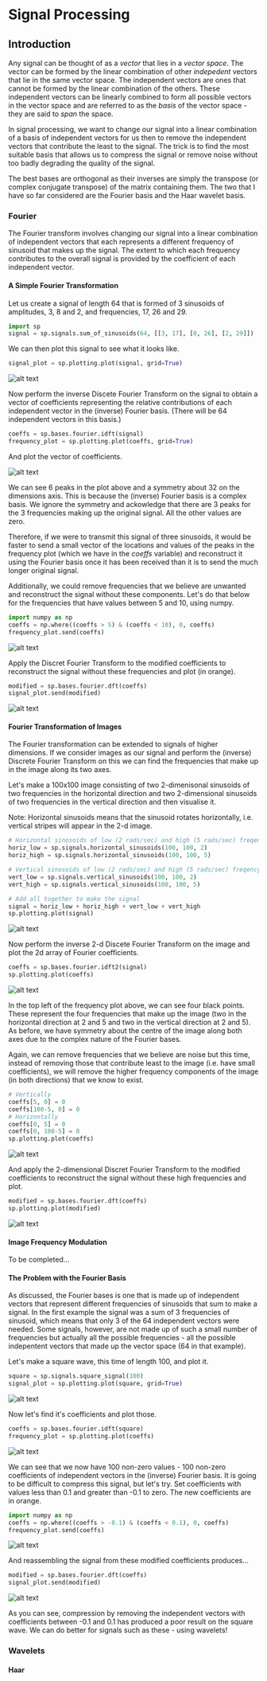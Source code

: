 # Signal Processing

## Introduction

Any signal can be thought of as a _vector_ that lies in a _vector space_.
The vector can be formed by the linear combination of other _indepedent_
vectors that lie in the same vector space. The independent vectors are
ones that cannot be formed by the linear combination of the others.
These independent vectors can be linearly combined to form all possible
vectors in the vector space and are referred to as the _basis_ of the
vector space - they are said to _span_ the space.

In signal processing, we want to change our signal into a linear
combination of a basis of independent vectors for us then to remove the
independent vectors that contribute the least to the signal. The trick
is to find the most suitable basis that allows us to compress the signal
or remove noise without too badly degrading the quality of the signal.

The best bases are orthogonal as their inverses are simply the transpose
(or complex conjugate transpose) of the matrix containing them. The two
that I have so far considered are the Fourier basis and the Haar wavelet
basis.

### Fourier

The Fourier transform involves changing our signal into a linear
combination of independent vectors that each represents a different
frequency of sinusoid that makes up the signal. The extent to which each
frequency contributes to the overall signal is provided by the coefficient
of each independent vector.

#### A Simple Fourier Transformation

Let us create a signal of length 64 that is formed of 3 sinusoids
of amplitudes, 3, 8 and 2, and frequencies, 17, 26 and 29.

```python
import sp
signal = sp.signals.sum_of_sinusoids(64, [[3, 17], [8, 26], [2, 29]])
```

We can then plot this signal to see what it looks like.

```python
signal_plot = sp.plotting.plot(signal, grid=True)
```

![alt text][fourier_signal_plot]

Now perform the inverse Discete Fourier Transform on the signal to obtain
a vector of coefficients representing the relative contributions of each
independent vector in the (inverse) Fourier basis. (There will be 64
independent vectors in this basis.)

```python
coeffs = sp.bases.fourier.idft(signal)
frequency_plot = sp.plotting.plot(coeffs, grid=True)
```

And plot the vector of coefficients.

![alt text][fourier_frequency_plot]

We can see 6 peaks in the plot above and a symmetry about 32 on the 
dimensions axis. This is because the (inverse) Fourier basis is a complex
basis. We ignore the symmetry and ackowledge that there are 3 peaks for
the 3 frequencies making up the original signal. All the other values are
zero.

Therefore, if we were to transmit this signal of three sinusoids, it would
be faster to send a small vector of the locations and values of the peaks
in the frequency plot (which we have in the _coeffs_ variable) and
reconstruct it using the Fourier basis once it has been received 
than it is to send the much longer original signal.

Additionally, we could remove frequencies that we believe are unwanted and 
reconstruct the signal without these components. Let's do that below for
the frequencies that have values between 5 and 10, using numpy.

```python
import numpy as np
coeffs = np.where((coeffs > 5) & (coeffs < 10), 0, coeffs)
frequency_plot.send(coeffs)
```

![alt text][fourier_frequency_plot_attenuated]

Apply the Discret Fourier Transform to the modified coefficients to
reconstruct the signal without these frequencies and plot (in orange).

```python
modified = sp.bases.fourier.dft(coeffs)
signal_plot.send(modified)
```

![alt text][fourier_signal_plot_modified]

#### Fourier Transformation of Images

The Fourier transformation can be extended to signals of higher
dimensions. If we consider images as our signal and perform the (inverse)
Discrete Fourier Transform on this we can find the frequencies that make
up in the image along its two axes.

Let's make a 100x100 image consisting of two 2-dimenisonal sinusoids of two
frequencies in the horizontal direction and two 2-dimensional sinusoids
of two frequencies in the vertical direction and then visualise it.

Note:
Horizontal sinusoids means that the sinusoid rotates horizontally, i.e.
vertical stripes will appear in the 2-d image.

```python
# Horizontal sinosoids of low (2 rads/sec) and high (5 rads/sec) freqency)
horiz_low = sp.signals.horizontal_sinusoids(100, 100, 2)
horiz_high = sp.signals.horizontal_sinusoids(100, 100, 5)

# Vertical sinosoids of low (2 rads/sec) and high (5 rads/sec) freqency)
vert_low = sp.signals.vertical_sinusoids(100, 100, 2)
vert_high = sp.signals.vertical_sinusoids(100, 100, 5)

# Add all together to make the signal
signal = horiz_low + horiz_high + vert_low + vert_high
sp.plotting.plot(signal)
```

![alt text][fourier_signal_plot_2d]

Now perform the inverse 2-d Discete Fourier Transform on the image and
plot the 2d array of Fourier coefficients.


```python
coeffs = sp.bases.fourier.idft2(signal)
sp.plotting.plot(coeffs)
```

![alt text][fourier_frequency_plot_2d]

In the top left of the frequency plot above, we can see four black points.
These represent the four frequencies that make up the image (two in the
horizontal direction at 2 and 5 and two in the vertical direction at 2
and 5). As before, we have symmetry about the centre of the image along
both axes due to the complex nature of the Fourier bases.

Again, we can remove frequencies that we believe are noise but this time,
instead of removing those that contribute least to the image (i.e. have
small coefficients), we will remove the higher frequency components of the
image (in both directions) that we know to exist. 

```python
# Vertically
coeffs[5, 0] = 0
coeffs[100-5, 0] = 0
# Horizontally
coeffs[0, 5] = 0
coeffs[0, 100-5] = 0
sp.plotting.plot(coeffs)
```

![alt text][fourier_frequency_plot_2d_attenuated]

And apply the 2-dimensional Discret Fourier Transform to the modified
coefficients to reconstruct the signal without these high frequencies
and plot.

```python
modified = sp.bases.fourier.dft(coeffs)
sp.plotting.plot(modified)
```

![alt text][fourier_signal_plot_2d_modified]


#### Image Frequency Modulation

To be completed...

#### The Problem with the Fourier Basis

As discussed, the Fourier bases is one that is made up of independent
vectors that represent different frequencies of sinusoids that sum
to make a signal. In the first example the signal was a sum of 3
frequencies of sinusoid, which means that only 3 of the 64 independent
vectors were needed. Some signals, however, are not made up of such a
small number of frequencies but actually all the possible frequencies -
all the possible indepentent vectors that made up the vector space (64
in that example).

Let's make a square wave, this time of length 100, and plot it.

```python
square = sp.signals.square_signal(100)
signal_plot = sp.plotting.plot(square, grid=True)
``` 

![alt text][square_signal_plot]

Now let's find it's coefficients and plot those.

```python
coeffs = sp.bases.fourier.idft(square)
frequency_plot = sp.plotting.plot(coeffs)
```

![alt text][square_frequency_plot]

We can see that we now have 100 non-zero values - 100 non-zero coefficients
of independent vectors in the (inverse) Fourier basis. It is going to be
difficult to compress this signal, but let's try. Set coefficients with
values less than 0.1 and greater than -0.1 to zero. The new coefficients
are in orange.

```python
import numpy as np
coeffs = np.where((coeffs > -0.1) & (coeffs < 0.1), 0, coeffs)
frequency_plot.send(coeffs)
```

![alt text][square_frequency_plot_attenuated]

And reassembling the signal from these modified coefficients produces...

```python
modified = sp.bases.fourier.dft(coeffs)
signal_plot.send(modified)
```

![alt text][square_signal_plot_modified]

As you can see, compression by removing the independent vectors with
coefficients between -0.1 and 0.1 has produced a poor result on the
square wave. We can do better for signals such as these - using wavelets!

### Wavelets

#### Haar 


[fourier_signal_plot]: images/fourier_signal_plot.png "fourier_signal_plot"
[fourier_frequency_plot]: images/fourier_frequency_plot.png "fourier_frequency_plot"
[fourier_frequency_plot_attenuated]: images/fourier_frequency_plot_attenuated.png "fourier_frequency_plot_attenuated"
[fourier_signal_plot_modified]: images/fourier_signal_plot_modified.png "fourier_signal_plot_modified"
[fourier_signal_plot_2d]: images/fourier_signal_plot_2d.png "fourier_signal_plot_2d"
[fourier_frequency_plot_2d]: images/fourier_frequency_plot_2d.png "fourier_frequency_plot_2d"
[fourier_frequency_plot_2d_attenuated]: images/fourier_frequency_plot_2d_attenuated.png "fourier_frequency_plot_2d_attenuated"
[fourier_signal_plot_2d_modified]: images/fourier_signal_plot_2d_modified.png "fourier_signal_plot_2d_modified"
[square_signal_plot]: images/square_signal_plot.png "square_signal_plot"
[square_frequency_plot]: images/square_frequency_plot.png "square_frequency_plot"
[square_frequency_plot_attenuated]: images/square_frequency_plot_attenuated.png "square_frequency_plot_attenuated"
[square_signal_plot_modified]: images/square_signal_plot_modified.png "square_signal_plot_modified"
